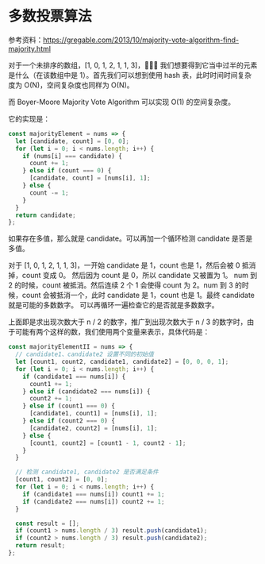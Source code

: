 # 多数投票算法

参考资料：https://gregable.com/2013/10/majority-vote-algorithm-find-majority.html

对于一个未排序的数组，[1, 0, 1, 2, 1, 1, 3]， 我们想要得到它当中过半的元素是什么（在该数组中是 1）。首先我们可以想到使用 hash 表，此时时间时间复杂度为 O(N)，空间复杂度也同样为 O(N)。

而 Boyer-Moore Majority Vote Algorithm 可以实现 O(1) 的空间复杂度。

它的实现是：

```js
const majorityElement = nums => {
  let [candidate, count] = [0, 0];
  for (let i = 0; i < nums.length; i++) {
    if (nums[i] === candidate) {
      count += 1;
    } else if (count === 0) {
      [candidate, count] = [nums[i], 1];
    } else {
      count -= 1;
    }
  }
  return candidate;
};
```

如果存在多值，那么就是 candidate。可以再加一个循环检测 candidate 是否是多值。

对于 [1, 0, 1, 2, 1, 1, 3]，一开始 candidate 是 1，count 也是 1，然后会被 0 抵消掉，count 变成 0。 然后因为 count 是 0，所以 candidate 又被置为 1。
num 到 2 的时候，count 被抵消。然后连续 2 个 1 会使得 count 为 2。num 到 3 的时候，count 会被抵消一个，此时 candidate 是 1，count 也是 1。最终 candidate 就是可能的多数数字。
可以再循环一遍检查它的是否就是多数数字。

上面即是求出现次数大于 n / 2 的数字，推广到出现次数大于 n / 3 的数字时，由于可能有两个这样的数，我们使用两个变量来表示，具体代码是：

```js
const majorityElementII = nums => {
  // candidate1、candidate2 设置不同的初始值
  let [count1, count2, candidate1, candidate2] = [0, 0, 0, 1];
  for (let i = 0; i < nums.length; i++) {
    if (candidate1 === nums[i]) {
      count1 += 1;
    } else if (candidate2 === nums[i]) {
      count2 += 1;
    } else if (count1 === 0) {
      [candidate1, count1] = [nums[i], 1];
    } else if (count2 === 0) {
      [candidate2, count2] = [nums[i], 1];
    } else {
      [count1, count2] = [count1 - 1, count2 - 1];
    }
  }

  // 检测 candidate1, candidate2 是否满足条件
  [count1, count2] = [0, 0];
  for (let i = 0; i < nums.length; i++) {
    if (candidate1 === nums[i]) count1 += 1;
    if (candidate2 === nums[i]) count2 += 1;
  }

  const result = [];
  if (count1 > nums.length / 3) result.push(candidate1);
  if (count2 > nums.length / 3) result.push(candidate2);
  return result;
};
```
